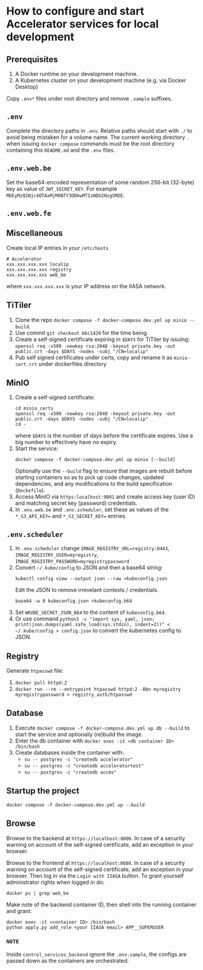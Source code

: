 # How to configure and start Accelerator services for local development

## Prerequisites

1. A Docker runtime on your development machine.
2. A Kubernetes cluster on your development machine (e.g. via Docker Desktop)

Copy `.env*` files under root directory and remove `.sample` suffixes.

## `.env`

Complete the directory paths in `.env`. Relative paths should start with `./` to avoid being mistaken for a volume name. The current working directory `.` when issuing `docker compose` commands must be the root directory containing this `README.md` and the `.env` files.

## `.env.web.be`

Set the base64-encoded representation of some random 256-bit (32-byte) key as value of `JWT_SECRET_KEY`. For example `MDEyMzQ1Njc4OTAxMjM0NTY3ODkwMTIzNDU2Nzg5MDE`.

## `.env.web.fe`

## Miscellaneous

Create local IP entries in your `/etc/hosts`
```
# Accelerator
xxx.xxx.xxx.xxx localip
xxx.xxx.xxx.xxx registry
xxx.xxx.xxx.xxx web_be
```
where `xxx.xxx.xxx.xxx` is your IP address on the IIASA network.

## TiTiler

1. Clone the repo `docker compose -f docker-compose.dev.yml up minio --build`.
2. Use commit `git checkout 6bc1429` for the time being.
3. Create a self-signed certificate expiring in `$DAYS` for TiTiler by issuing:
  `openssl req -x509 -newkey rsa:2048 -keyout private.key -out public.crt -days $DAYS -nodes -subj "/CN=localip"`
4. Pub self signed certificates under certs, copy and rename it as `minio-cert.crt` under dockerfiles directory

## MinIO

1. Create a self-signed certificate:
   ```
   cd minio_certs
   openssl req -x509 -newkey rsa:2048 -keyout private.key -out public.crt -days $DAYS -nodes -subj "/CN=localip"
   cd -
   ```
   where `$DAYS` is the number of days before the certificate expires. Use a big number to effectively have no expiry.
2. Start the service:
   ```
   docker compose -f docker-compose.dev.yml up minio [--build]
   ```
   Optionally use the `--build` flag to ensure that images are rebuilt before starting
   containers so as to pick up code changes, updated dependencies, and any
   modifications to the build specification (`Dockefile`).
3. Access MinIO via `https:localhost:9001` and create access key (user ID)
   and matching secret key (password) credentials.
4. In `.env.web.be` and `.env.scheduler`, set these as values of the `*_S3_API_KEY=`
   and `*_S3_SECRET_KEY=` entries.

## `.env.scheduler`

1. In `.env.scheduler` change `IMAGE_REGISTRY_URL=registry:8443`, `IMAGE_REGISTRY_USER=myregistry`, `IMAGE_REGISTRY_PASSWORD=myregistrypassword`
2. Convert `~/.kube/config` to JSON and then a base64 string:
   ```
   kubectl config view --output json --raw >kubeconfig.json
   ```
   Edit the JSON to remove irrevelant contexts / credentials.
   ```
   base64 -w 0 kubeconfig.json >kubeconfig.b64
   ```
3. Set  `WKUBE_SECRET_JSON_B64` to the content of `kubeconfig.b64`.
4. Or use command `python3 -c "import sys, yaml, json; print(json.dumps(yaml.safe_load(sys.stdin), indent=2))" < ~/.kube/config > config.json` to convert the kubernetes config to JSON.

## Registry

Generate `htpasswd` file:
1. `docker pull httpd:2`
2. `docker run --rm --entrypoint htpasswd httpd:2 -Bbn myregistry myregistrypassword > registry_auth/htpasswd`

## Database

1. Execute `docker compose -f docker-compose.dev.yml up db --build` to start the service and optionally (re)build the image.
2. Enter the db container with `docker exec -it <db container ID> /bin/bash`
3. Create databases inside the container with:
   - `su -- postgres -c "createdb accelerator"`
   - `su -- postgres -c "createdb acceleratortest"`
   - `su -- postgres -c "createdb accms"`

## Startup the project

`docker compose -f docker-compose.dev.yml up --build`

## Browse

Browse to the backend at `https://localhost:8000`. In case of a security warning on account of the self-signed certificate, add an exception in your browser.

Browse to the frontend at `https://localhost:8080`. In case of a security warning on account of the self-signed certificate, add an exception in your browser. Then log in via the `Login with IIASA` button. To grant yourself administrator rights when logged in do:
```
docker ps | grep web_be
```
Make note of the backend container ID, then shell into the running container and grant:
```
docker exec -it <container ID> /bin/bash
python apply.py add_role <your IIASA email> APP__SUPERUSER
```

### `NOTE`

Inside `control_services_backend` ignore the `.env.sample`, the configs are passed down as the containers are orchestrated.
